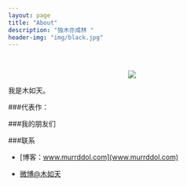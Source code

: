 ```yaml
---
layout: page
title: "About"
description: "独木亦成林 "
header-img: "img/black.jpg"
---
```



<center>
    <p><img src=![](http://otsp9u9u8.bkt.clouddn.com/17-7-28/46064042.jpg)></p>
</center>

我是木如天。


###代表作：



###我的朋友们


###联系

- [博客：www.murrddol.com](www.murrddol.com)

- [微博@木如天](http://weibo.com/xirutia)







